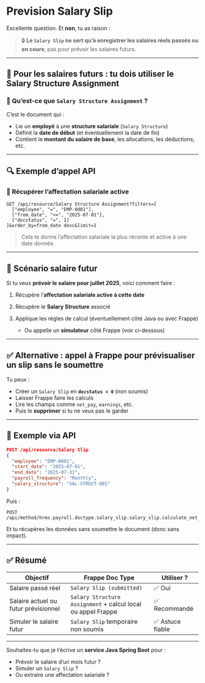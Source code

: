 # Prevision Salary Slip

Excellente question. Et **non**, tu as raison :

> 🔒 **Le `Salary Slip` ne sert qu’à enregistrer les salaires réels passés ou en cours**, pas pour prévoir les salaires futurs.

---

## 🧭 Pour les salaires futurs : tu dois utiliser le **Salary Structure Assignment**

### 📘 Qu’est-ce que `Salary Structure Assignment` ?

C’est le document qui :

* Lie un **employé** à une **structure salariale** (`Salary Structure`)
* Définit la **date de début** (et éventuellement la date de fin)
* Contient le **montant du salaire de base**, les allocations, les déductions, etc.

---

## 🔍 Exemple d’appel API

### 🔸 Récupérer l’affectation salariale active

```http
GET /api/resource/Salary Structure Assignment?filters=[
  ["employee", "=", "EMP-0001"],
  ["from_date", "<=", "2025-07-01"],
  ["docstatus", "=", 1]
]&order_by=from_date desc&limit=1
```

> Cela te donne l’affectation salariale la plus récente et active à une date donnée.

---

## 🔮 Scénario salaire futur

Si tu veux **prévoir le salaire pour juillet 2025**, voici comment faire :

1. Récupère l’**affectation salariale active à cette date**
2. Récupère le **Salary Structure** associé
3. Applique les règles de calcul (éventuellement côté Java ou avec Frappe)

   * Ou appelle un **simulateur** côté Frappe (voir ci-dessous)

---

## ✅ Alternative : appel à Frappe pour prévisualiser un slip **sans le soumettre**

Tu peux :

* Créer un `Salary Slip` en **`docstatus = 0`** (non soumis)
* Laisser Frappe faire les calculs
* Lire les champs comme `net_pay`, `earnings`, etc.
* Puis le **supprimer** si tu ne veux pas le garder

---

## 🔧 Exemple via API

```json
POST /api/resource/Salary Slip
{
  "employee": "EMP-0001",
  "start_date": "2025-07-01",
  "end_date": "2025-07-31",
  "payroll_frequency": "Monthly",
  "salary_structure": "SAL-STRUCT-001"
}
```

Puis :

```http
POST /api/method/hrms.payroll.doctype.salary_slip.salary_slip.calculate_net_pay
```

Et tu récupères les données sans soumettre le document (donc sans impact).

---

## ✅ Résumé

| Objectif                             | Frappe Doc Type                                              | Utiliser ?      |
| ------------------------------------ | ------------------------------------------------------------ | --------------- |
| Salaire passé réel                   | `Salary Slip (submitted)`                                    | ✅ Oui           |
| Salaire actuel ou futur prévisionnel | `Salary Structure Assignment` + calcul local ou appel Frappe | ✅ Recommandé    |
| Simuler le salaire futur             | `Salary Slip` temporaire non soumis                          | ✅ Astuce fiable |

---

Souhaites-tu que je t’écrive un **service Java Spring Boot** pour :

* Prévoir le salaire d’un mois futur ?
* Simuler un `Salary Slip` ?
* Ou extraire une affectation salariale ?
